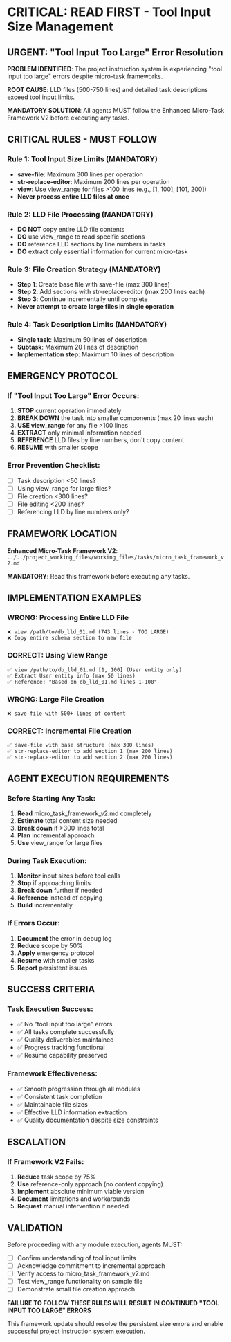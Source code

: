 # CRITICAL: READ FIRST - Tool Input Size Management

## URGENT: "Tool Input Too Large" Error Resolution

**PROBLEM IDENTIFIED**: The project instruction system is experiencing "tool input too large" errors despite micro-task frameworks.

**ROOT CAUSE**: LLD files (500-750 lines) and detailed task descriptions exceed tool input limits.

**MANDATORY SOLUTION**: All agents MUST follow the Enhanced Micro-Task Framework V2 before executing any tasks.

## CRITICAL RULES - MUST FOLLOW

### Rule 1: Tool Input Size Limits (MANDATORY)
- **save-file**: Maximum 300 lines per operation
- **str-replace-editor**: Maximum 200 lines per operation  
- **view**: Use view_range for files >100 lines (e.g., [1, 100], [101, 200])
- **Never process entire LLD files at once**

### Rule 2: LLD File Processing (MANDATORY)
- **DO NOT** copy entire LLD file contents
- **DO** use view_range to read specific sections
- **DO** reference LLD sections by line numbers in tasks
- **DO** extract only essential information for current micro-task

### Rule 3: File Creation Strategy (MANDATORY)
- **Step 1**: Create base file with save-file (max 300 lines)
- **Step 2**: Add sections with str-replace-editor (max 200 lines each)
- **Step 3**: Continue incrementally until complete
- **Never attempt to create large files in single operation**

### Rule 4: Task Description Limits (MANDATORY)
- **Single task**: Maximum 50 lines of description
- **Subtask**: Maximum 20 lines of description
- **Implementation step**: Maximum 10 lines of description

## EMERGENCY PROTOCOL

### If "Tool Input Too Large" Error Occurs:
1. **STOP** current operation immediately
2. **BREAK DOWN** the task into smaller components (max 20 lines each)
3. **USE view_range** for any file >100 lines
4. **EXTRACT** only minimal information needed
5. **REFERENCE** LLD files by line numbers, don't copy content
6. **RESUME** with smaller scope

### Error Prevention Checklist:
- [ ] Task description <50 lines?
- [ ] Using view_range for large files?
- [ ] File creation <300 lines?
- [ ] File editing <200 lines?
- [ ] Referencing LLD by line numbers only?

## FRAMEWORK LOCATION

**Enhanced Micro-Task Framework V2**: 
`../../project_working_files/working_files/tasks/micro_task_framework_v2.md`

**MANDATORY**: Read this framework before executing any tasks.

## IMPLEMENTATION EXAMPLES

### WRONG: Processing Entire LLD File
```
❌ view /path/to/db_lld_01.md (743 lines - TOO LARGE)
❌ Copy entire schema section to new file
```

### CORRECT: Using View Range
```
✅ view /path/to/db_lld_01.md [1, 100] (User entity only)
✅ Extract User entity info (max 50 lines)
✅ Reference: "Based on db_lld_01.md lines 1-100"
```

### WRONG: Large File Creation
```
❌ save-file with 500+ lines of content
```

### CORRECT: Incremental File Creation
```
✅ save-file with base structure (max 300 lines)
✅ str-replace-editor to add section 1 (max 200 lines)
✅ str-replace-editor to add section 2 (max 200 lines)
```

## AGENT EXECUTION REQUIREMENTS

### Before Starting Any Task:
1. **Read** micro_task_framework_v2.md completely
2. **Estimate** total content size needed
3. **Break down** if >300 lines total
4. **Plan** incremental approach
5. **Use** view_range for large files

### During Task Execution:
1. **Monitor** input sizes before tool calls
2. **Stop** if approaching limits
3. **Break down** further if needed
4. **Reference** instead of copying
5. **Build** incrementally

### If Errors Occur:
1. **Document** the error in debug log
2. **Reduce** scope by 50%
3. **Apply** emergency protocol
4. **Resume** with smaller tasks
5. **Report** persistent issues

## SUCCESS CRITERIA

### Task Execution Success:
- ✅ No "tool input too large" errors
- ✅ All tasks complete successfully
- ✅ Quality deliverables maintained
- ✅ Progress tracking functional
- ✅ Resume capability preserved

### Framework Effectiveness:
- ✅ Smooth progression through all modules
- ✅ Consistent task completion
- ✅ Maintainable file sizes
- ✅ Effective LLD information extraction
- ✅ Quality documentation despite size constraints

## ESCALATION

### If Framework V2 Fails:
1. **Reduce** task scope by 75%
2. **Use** reference-only approach (no content copying)
3. **Implement** absolute minimum viable version
4. **Document** limitations and workarounds
5. **Request** manual intervention if needed

## VALIDATION

Before proceeding with any module execution, agents MUST:
- [ ] Confirm understanding of tool input limits
- [ ] Acknowledge commitment to incremental approach
- [ ] Verify access to micro_task_framework_v2.md
- [ ] Test view_range functionality on sample file
- [ ] Demonstrate small file creation approach

**FAILURE TO FOLLOW THESE RULES WILL RESULT IN CONTINUED "TOOL INPUT TOO LARGE" ERRORS**

This framework update should resolve the persistent size errors and enable successful project instruction system execution.
